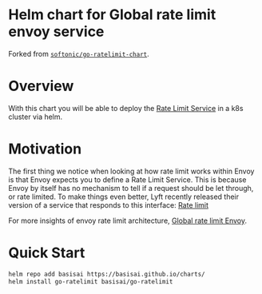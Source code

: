 # Helm chart for Global rate limit envoy service

Forked from [`softonic/go-ratelimit-chart`](https://github.com/softonic/go-ratelimit-chart).

# Overview

With this chart you will be able to deploy the [Rate Limit Service](https://github.com/envoyproxy/ratelimit) in a k8s cluster via helm.

# Motivation

The first thing we notice when looking at how rate limit works within Envoy is that Envoy expects you to define a Rate Limit Service. This is because Envoy by itself has no mechanism to tell if a request should be let through, or rate limited. To make things even better, Lyft recently released their version of a service that responds to this interface: [Rate limit](https://github.com/lyft/ratelimit)

For more insights of envoy rate limit architecture, [Global rate limit Envoy](https://www.envoyproxy.io/docs/envoy/v1.13.0/intro/arch_overview/other_features/global_rate_limiting).

# Quick Start

```bash
helm repo add basisai https://basisai.github.io/charts/
helm install go-ratelimit basisai/go-ratelimit
```
